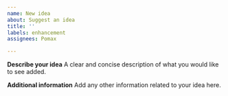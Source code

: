```yaml
---
name: New idea
about: Suggest an idea
title: ''
labels: enhancement
assignees: Pomax

---
```


**Describe your idea**
A clear and concise description of what you would like to see added.

**Additional information**
Add any other information related to your idea here.
